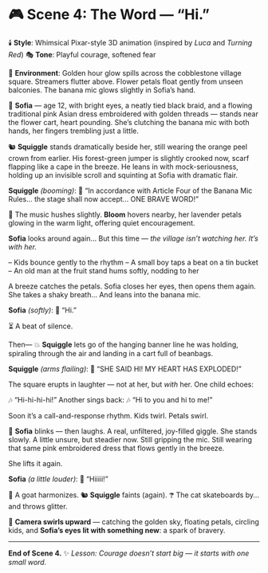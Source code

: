# 🎮 Scene 4: The Word — “Hi.”

🕯️ **Style**: Whimsical Pixar-style 3D animation (inspired by *Luca* and *Turning Red*)
🎭 **Tone**: Playful courage, softened fear

🌇 **Environment**: Golden hour glow spills across the cobblestone village square. Streamers flutter above. Flower petals float gently from unseen balconies. The banana mic glows slightly in Sofia’s hand.

🌸 **Sofia** — age 12, with bright eyes, a neatly tied black braid, and a flowing traditional pink Asian dress embroidered with golden threads — stands near the flower cart, heart pounding. She’s clutching the banana mic with both hands, her fingers trembling just a little.

🐿️ **Squiggle** stands dramatically beside her, still wearing the orange peel crown from earlier. His forest-green jumper is slightly crooked now, scarf flapping like a cape in the breeze.
He leans in with mock-seriousness, holding up an invisible scroll and squinting at Sofia with dramatic flair.

**Squiggle** *(booming)*:
📜 “In accordance with Article Four of the Banana Mic Rules… the stage shall now accept… ONE BRAVE WORD!”

🎵 The music hushes slightly.
**Bloom** hovers nearby, her lavender petals glowing in the warm light, offering quiet encouragement.

**Sofia** looks around again…
But this time —
*the village isn’t watching her.*
*It’s with her.*

– Kids bounce gently to the rhythm
– A small boy taps a beat on a tin bucket
– An old man at the fruit stand hums softly, nodding to her

A breeze catches the petals.
Sofia closes her eyes, then opens them again.
She takes a shaky breath…
And leans into the banana mic.

**Sofia** *(softly)*:
🎵 “Hi.”

⏳ A beat of silence.

Then—
💥 **Squiggle** lets go of the hanging banner line he was holding, spiraling through the air and landing in a cart full of beanbags.

**Squiggle** *(arms flailing)*:
🎉 “SHE SAID HI! MY HEART HAS EXPLODED!”

The square erupts in laughter — not at her, but *with* her.
One child echoes:

🎶 “Hi-hi-hi-hi!”
Another sings back:
🎶 “Hi to you and hi to me!”

Soon it’s a call-and-response rhythm.
Kids twirl.
Petals swirl.

🌟 **Sofia** blinks — then laughs. A real, unfiltered, joy-filled giggle.
She stands slowly. A little unsure, but steadier now.
Still gripping the mic.
Still wearing that same pink embroidered dress that flows gently in the breeze.

She lifts it again.

**Sofia** *(a little louder)*:
🎵 “Hiiiii!”

🐐 A goat harmonizes.
🐿️ **Squiggle** faints (again).
🙹 The cat skateboards by… and throws glitter.

🎥 **Camera swirls upward** — catching the golden sky, floating petals, circling kids, and **Sofia’s eyes lit with something new**: a spark of bravery.

---

**End of Scene 4.**
✨ *Lesson: Courage doesn’t start big — it starts with one small word.*
